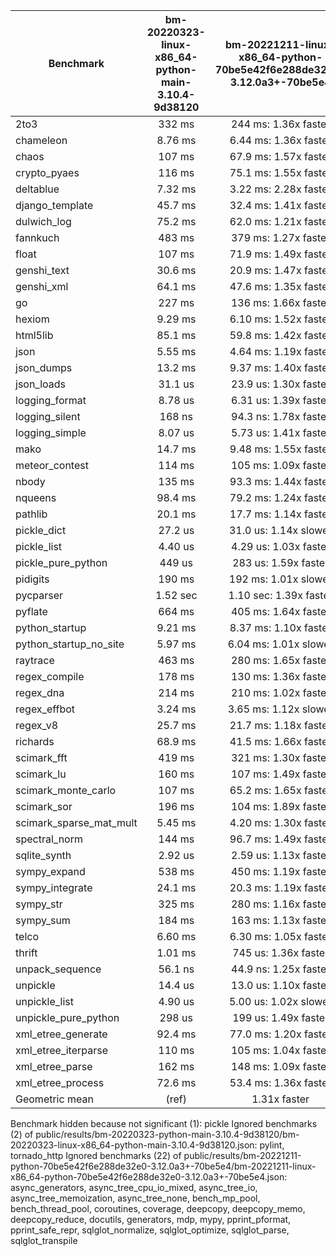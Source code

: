 | Benchmark               | bm-20220323-linux-x86_64-python-main-3.10.4-9d38120 | bm-20221211-linux-x86_64-python-70be5e42f6e288de32e0-3.12.0a3+-70be5e4 |
|-------------------------|:---------------------------------------------------:|:----------------------------------------------------------------------:|
| 2to3                    | 332 ms                                              | 244 ms: 1.36x faster                                                   |
| chameleon               | 8.76 ms                                             | 6.44 ms: 1.36x faster                                                  |
| chaos                   | 107 ms                                              | 67.9 ms: 1.57x faster                                                  |
| crypto_pyaes            | 116 ms                                              | 75.1 ms: 1.55x faster                                                  |
| deltablue               | 7.32 ms                                             | 3.22 ms: 2.28x faster                                                  |
| django_template         | 45.7 ms                                             | 32.4 ms: 1.41x faster                                                  |
| dulwich_log             | 75.2 ms                                             | 62.0 ms: 1.21x faster                                                  |
| fannkuch                | 483 ms                                              | 379 ms: 1.27x faster                                                   |
| float                   | 107 ms                                              | 71.9 ms: 1.49x faster                                                  |
| genshi_text             | 30.6 ms                                             | 20.9 ms: 1.47x faster                                                  |
| genshi_xml              | 64.1 ms                                             | 47.6 ms: 1.35x faster                                                  |
| go                      | 227 ms                                              | 136 ms: 1.66x faster                                                   |
| hexiom                  | 9.29 ms                                             | 6.10 ms: 1.52x faster                                                  |
| html5lib                | 85.1 ms                                             | 59.8 ms: 1.42x faster                                                  |
| json                    | 5.55 ms                                             | 4.64 ms: 1.19x faster                                                  |
| json_dumps              | 13.2 ms                                             | 9.37 ms: 1.40x faster                                                  |
| json_loads              | 31.1 us                                             | 23.9 us: 1.30x faster                                                  |
| logging_format          | 8.78 us                                             | 6.31 us: 1.39x faster                                                  |
| logging_silent          | 168 ns                                              | 94.3 ns: 1.78x faster                                                  |
| logging_simple          | 8.07 us                                             | 5.73 us: 1.41x faster                                                  |
| mako                    | 14.7 ms                                             | 9.48 ms: 1.55x faster                                                  |
| meteor_contest          | 114 ms                                              | 105 ms: 1.09x faster                                                   |
| nbody                   | 135 ms                                              | 93.3 ms: 1.44x faster                                                  |
| nqueens                 | 98.4 ms                                             | 79.2 ms: 1.24x faster                                                  |
| pathlib                 | 20.1 ms                                             | 17.7 ms: 1.14x faster                                                  |
| pickle_dict             | 27.2 us                                             | 31.0 us: 1.14x slower                                                  |
| pickle_list             | 4.40 us                                             | 4.29 us: 1.03x faster                                                  |
| pickle_pure_python      | 449 us                                              | 283 us: 1.59x faster                                                   |
| pidigits                | 190 ms                                              | 192 ms: 1.01x slower                                                   |
| pycparser               | 1.52 sec                                            | 1.10 sec: 1.39x faster                                                 |
| pyflate                 | 664 ms                                              | 405 ms: 1.64x faster                                                   |
| python_startup          | 9.21 ms                                             | 8.37 ms: 1.10x faster                                                  |
| python_startup_no_site  | 5.97 ms                                             | 6.04 ms: 1.01x slower                                                  |
| raytrace                | 463 ms                                              | 280 ms: 1.65x faster                                                   |
| regex_compile           | 178 ms                                              | 130 ms: 1.36x faster                                                   |
| regex_dna               | 214 ms                                              | 210 ms: 1.02x faster                                                   |
| regex_effbot            | 3.24 ms                                             | 3.65 ms: 1.12x slower                                                  |
| regex_v8                | 25.7 ms                                             | 21.7 ms: 1.18x faster                                                  |
| richards                | 68.9 ms                                             | 41.5 ms: 1.66x faster                                                  |
| scimark_fft             | 419 ms                                              | 321 ms: 1.30x faster                                                   |
| scimark_lu              | 160 ms                                              | 107 ms: 1.49x faster                                                   |
| scimark_monte_carlo     | 107 ms                                              | 65.2 ms: 1.65x faster                                                  |
| scimark_sor             | 196 ms                                              | 104 ms: 1.89x faster                                                   |
| scimark_sparse_mat_mult | 5.45 ms                                             | 4.20 ms: 1.30x faster                                                  |
| spectral_norm           | 144 ms                                              | 96.7 ms: 1.49x faster                                                  |
| sqlite_synth            | 2.92 us                                             | 2.59 us: 1.13x faster                                                  |
| sympy_expand            | 538 ms                                              | 450 ms: 1.19x faster                                                   |
| sympy_integrate         | 24.1 ms                                             | 20.3 ms: 1.19x faster                                                  |
| sympy_str               | 325 ms                                              | 280 ms: 1.16x faster                                                   |
| sympy_sum               | 184 ms                                              | 163 ms: 1.13x faster                                                   |
| telco                   | 6.60 ms                                             | 6.30 ms: 1.05x faster                                                  |
| thrift                  | 1.01 ms                                             | 745 us: 1.36x faster                                                   |
| unpack_sequence         | 56.1 ns                                             | 44.9 ns: 1.25x faster                                                  |
| unpickle                | 14.4 us                                             | 13.0 us: 1.10x faster                                                  |
| unpickle_list           | 4.90 us                                             | 5.00 us: 1.02x slower                                                  |
| unpickle_pure_python    | 298 us                                              | 199 us: 1.49x faster                                                   |
| xml_etree_generate      | 92.4 ms                                             | 77.0 ms: 1.20x faster                                                  |
| xml_etree_iterparse     | 110 ms                                              | 105 ms: 1.04x faster                                                   |
| xml_etree_parse         | 162 ms                                              | 148 ms: 1.09x faster                                                   |
| xml_etree_process       | 72.6 ms                                             | 53.4 ms: 1.36x faster                                                  |
| Geometric mean          | (ref)                                               | 1.31x faster                                                           |

Benchmark hidden because not significant (1): pickle
Ignored benchmarks (2) of public/results/bm-20220323-python-main-3.10.4-9d38120/bm-20220323-linux-x86_64-python-main-3.10.4-9d38120.json: pylint, tornado_http
Ignored benchmarks (22) of public/results/bm-20221211-python-70be5e42f6e288de32e0-3.12.0a3+-70be5e4/bm-20221211-linux-x86_64-python-70be5e42f6e288de32e0-3.12.0a3+-70be5e4.json: async_generators, async_tree_cpu_io_mixed, async_tree_io, async_tree_memoization, async_tree_none, bench_mp_pool, bench_thread_pool, coroutines, coverage, deepcopy, deepcopy_memo, deepcopy_reduce, docutils, generators, mdp, mypy, pprint_pformat, pprint_safe_repr, sqlglot_normalize, sqlglot_optimize, sqlglot_parse, sqlglot_transpile
